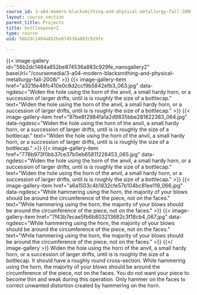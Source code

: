 ```yaml
---
course_id: 3-a04-modern-blacksmithing-and-physical-metallurgy-fall-2008
layout: course_section
parent_title: Projects
title: bottleopener2
type: course
uid: 56b2dc1484a852be874536a883c929fe

---
```


{{< image-gallery id="56b2dc1484a852be874536a883c929fe_nanogallery2" baseUrl="/coursemedia/3-a04-modern-blacksmithing-and-physical-metallurgy-fall-2008/" >}}
{{< image-gallery-item href="a3216e46fc410e0c8d2ccf9b5842efb3_063.jpg" data-ngdesc="Widen the hole using the horn of the anvil, a small hardy horn, or a succession of larger drifts, until is is roughly the size of a bottlecap." text="Widen the hole using the horn of the anvil, a small hardy horn, or a succession of larger drifts, until is is roughly the size of a bottlecap." >}}
{{< image-gallery-item href="97be8f2984fa1a2d9835bbe281822383_064.jpg" data-ngdesc="Widen the hole using the horn of the anvil, a small hardy horn, or a succession of larger drifts, until is is roughly the size of a bottlecap." text="Widen the hole using the horn of the anvil, a small hardy horn, or a succession of larger drifts, until is is roughly the size of a bottlecap." >}}
{{< image-gallery-item href="778b973f0bb37ce37b0eb65811228453_065.jpg" data-ngdesc="Widen the hole using the horn of the anvil, a small hardy horn, or a succession of larger drifts, until is is roughly the size of a bottlecap." text="Widen the hole using the horn of the anvil, a small hardy horn, or a succession of larger drifts, until is is roughly the size of a bottlecap." >}}
{{< image-gallery-item href="a6a1503c4b1832cfe57b104bc81ee119_066.jpg" data-ngdesc="While hammering using the horn, the majority of your blows should be around the circumference of the piece, not on the faces." text="While hammering using the horn, the majority of your blows should be around the circumference of the piece, not on the faces." >}}
{{< image-gallery-item href="7f43b7ecae5fb6b803213682c3f18cb4_067.jpg" data-ngdesc="While hammering using the horn, the majority of your blows should be around the circumference of the piece, not on the faces." text="While hammering using the horn, the majority of your blows should be around the circumference of the piece, not on the faces." >}}
{{</ image-gallery >}}
Widen the hole using the horn of the anvil, a small hardy horn, or a succession of larger drifts, until is is roughly the size of a bottlecap. It should have a roughly round cross-section. While hammering using the horn, the majority of your blows should be around the circumference of the piece, not on the faces. You do not want your piece to become thin and weak during this operation. Only hammer on the faces to correct unwanted distortion created by hammering on the horn.
